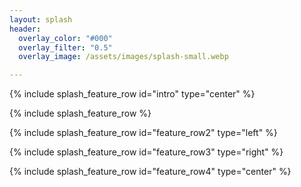 ```yaml
---
layout: splash
header:
  overlay_color: "#000"
  overlay_filter: "0.5"
  overlay_image: /assets/images/splash-small.webp

---
```


{% include splash_feature_row id="intro" type="center" %}

{% include splash_feature_row %}

{% include splash_feature_row id="feature_row2" type="left" %}

{% include splash_feature_row id="feature_row3" type="right" %}

{% include splash_feature_row id="feature_row4" type="center" %}
